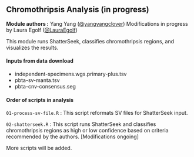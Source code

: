 ## Chromothripsis Analysis (in progress)

**Module authors :**
Yang Yang ([@yangyangclover](https://github.com/yangyangclover))
Modifications in progress by Laura Egolf ([@LauraEgolf](https://github.com/LauraEgolf/))

This module runs ShatterSeek, classifies chromothripsis regions, and visualizes the results.

#### Inputs from data download
* independent-specimens.wgs.primary-plus.tsv
* pbta-sv-manta.tsv
* pbta-cnv-consensus.seg

#### Order of scripts in analysis
`01-process-sv-file.R` : This script reformats SV files for ShatterSeek input.

`02-shatterseek.R` : This script runs ShatterSeek and classifies chromothripsis regions as high or low confidence based on criteria recommended by the authors. [Modifications ongoing]

More scripts will be added.